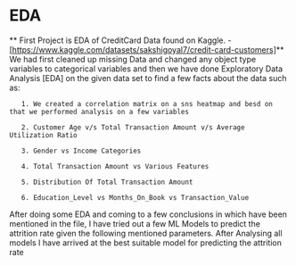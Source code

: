 # EDA
**
First Project is EDA of CreditCard Data found on Kaggle. - [https://www.kaggle.com/datasets/sakshigoyal7/credit-card-customers]**
   We had first cleaned up missing Data and changed any object type variables to categorical variables and then we have done Exploratory Data Analysis [EDA] 
   on the given data set to find a few facts about the data such as:
	
       1. We created a correlation matrix on a sns heatmap and besd on that we performed analysis on a few variables
		 
       2. Customer Age v/s Total Transaction Amount v/s Average Utilization Ratio
		 
       3. Gender vs Income Categories
		 
       4. Total Transaction Amount vs Various Features
		 
       5. Distribution Of Total Transaction Amount
		 
       6. Education_Level vs Months_On_Book vs Transaction_Value

	
   After doing some EDA and coming to a few conclusions in which have been mentioned in the file, I have tried out a few ML Models to predict the attrition 
   rate given the following mentioned parameters. After Analysing all models I have arrived at the best suitable model for predicting the attrition rate
 
